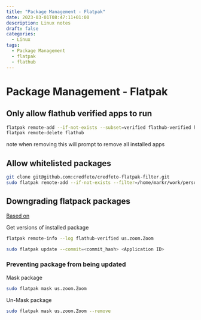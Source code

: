 ```yaml
---
title: "Package Management - Flatpak"
date: 2023-03-01T08:47:11+01:00
description: Linux notes
draft: false
categories:
  - Linux
tags:
  - Package Management
  - flatpak
  - flathub
---
```

# Package Management - Flatpak

## Only allow flathub verified apps to run

```bash
flatpak remote-add --if-not-exists --subset=verified flathub-verified https://flathub.org/repo/flathub.flatpakrepo
flatpak remote-delete flathub
```

note when removing this will prompt to remove all installed apps 

## Allow whitelisted packages

```bash
git clone git@github.com:credfeto/credfeto-flatpak-filter.git
sudo flatpak remote-add --if-not-exists --filter=/home/markr/work/personal/credfeto-flatpak-filter/flatpak.filter flathub-whitelist https://flathub.org/repo/flathub.flatpakrep
```

## Downgrading flatpack packages

[Based on](https://itsfoss.com/downgrade-flatpak-packages/)

Get versions of installed package
```bash
flatpak remote-info --log flathub-verified us.zoom.Zoom
```

```bash
sudo flatpak update --commit=<commit_hash> <Application ID>
```


### Preventing package from being updated

Mask package
```bash
sudo flatpak mask us.zoom.Zoom
```

Un-Mask package
```bash
sudo flatpak mask us.zoom.Zoom --remove
```
